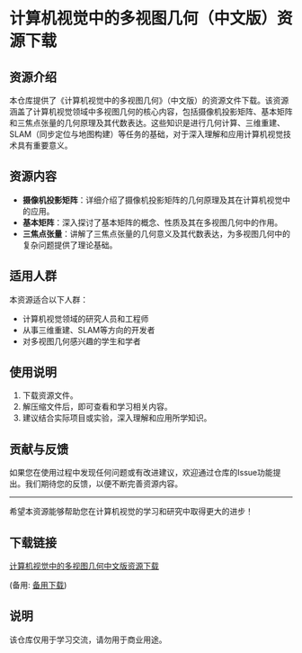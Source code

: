 # 计算机视觉中的多视图几何（中文版）资源下载

## 资源介绍

本仓库提供了《计算机视觉中的多视图几何》（中文版）的资源文件下载。该资源涵盖了计算机视觉领域中多视图几何的核心内容，包括摄像机投影矩阵、基本矩阵和三焦点张量的几何原理及其代数表达。这些知识是进行几何计算、三维重建、SLAM（同步定位与地图构建）等任务的基础，对于深入理解和应用计算机视觉技术具有重要意义。

## 资源内容

- **摄像机投影矩阵**：详细介绍了摄像机投影矩阵的几何原理及其在计算机视觉中的应用。
- **基本矩阵**：深入探讨了基本矩阵的概念、性质及其在多视图几何中的作用。
- **三焦点张量**：讲解了三焦点张量的几何意义及其代数表达，为多视图几何中的复杂问题提供了理论基础。

## 适用人群

本资源适合以下人群：

- 计算机视觉领域的研究人员和工程师
- 从事三维重建、SLAM等方向的开发者
- 对多视图几何感兴趣的学生和学者

## 使用说明

1. 下载资源文件。
2. 解压缩文件后，即可查看和学习相关内容。
3. 建议结合实际项目或实验，深入理解和应用所学知识。

## 贡献与反馈

如果您在使用过程中发现任何问题或有改进建议，欢迎通过仓库的Issue功能提出。我们期待您的反馈，以便不断完善资源内容。

---

希望本资源能够帮助您在计算机视觉的学习和研究中取得更大的进步！

## 下载链接
[计算机视觉中的多视图几何中文版资源下载](https://pan.quark.cn/s/3d24a1592d6a) 

(备用: [备用下载](https://pan.baidu.com/s/1At_4AANBxzBfxx2hOOxXOw?pwd=1234))

## 说明

该仓库仅用于学习交流，请勿用于商业用途。
